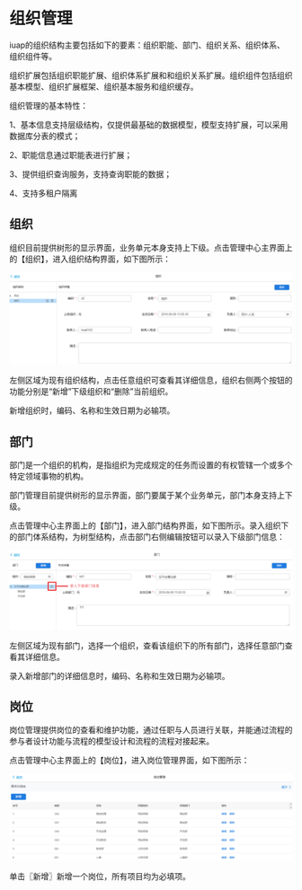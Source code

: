 # 组织管理

iuap的组织结构主要包括如下的要素：组织职能、部门、组织关系、组织体系、组织组件等。

组织扩展包括组织职能扩展、组织体系扩展和和组织关系扩展。组织组件包括组织基本模型、组织扩展框架、组织基本服务和组织缓存。

组织管理的基本特性：

1、基本信息支持层级结构，仅提供最基础的数据模型，模型支持扩展，可以采用数据库分表的模式；

2、职能信息通过职能表进行扩展；

3、提供组织查询服务，支持查询职能的数据；

4、支持多租户隔离

## 组织

组织目前提供树形的显示界面，业务单元本身支持上下级。点击管理中心主界面上的【组织】，进入组织结构界面，如下图所示：

![](/articles/appspecial/5-/images/image45.png)

 

左侧区域为现有组织结构，点击任意组织可查看其详细信息，组织右侧两个按钮的功能分别是“新增”下级组织和“删除”当前组织。

新增组织时，编码、名称和生效日期为必输项。

## 部门

部门是一个组织的机构，是指组织为完成规定的任务而设置的有权管辖一个或多个特定领域事物的机构。

部门管理目前提供树形的显示界面，部门要属于某个业务单元，部门本身支持上下级。

点击管理中心主界面上的【部门】，进入部门结构界面，如下图所示。录入组织下的部门体系结构，为树型结构，点击部门右侧编辑按钮可以录入下级部门信息：

![](/articles/appspecial/5-/images/image46.png)


 
左侧区域为现有部门，选择一个组织，查看该组织下的所有部门，选择任意部门查看其详细信息。

录入新增部门的详细信息时，编码、名称和生效日期为必输项。

## 岗位

岗位管理提供岗位的查看和维护功能，通过任职与人员进行关联，并能通过流程的参与者设计功能与流程的模型设计和流程的流程对接起来。

点击管理中心主界面上的【岗位】，进入岗位管理界面，如下图所示：

![](/articles/appspecial/5-/images/image47.png)
 
单击〖新增〗新增一个岗位，所有项目均为必填项。

